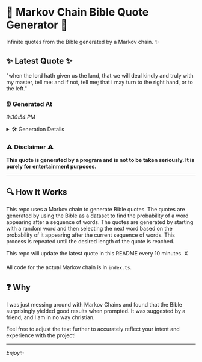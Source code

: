 # 📖 Markov Chain Bible Quote Generator 📖

Infinite quotes from the Bible generated by a Markov chain. ✨

## ✨ Latest Quote ✨
"when the lord hath given us the land, that we will deal kindly and truly with my master, tell me: and if not, tell me; that i may turn to the right hand, or to the left."

### ⏰ Generated At
*9:30:54 PM*

<details>
    <summary>🛠️ Generation Details</summary>
    <p>
        <strong>🌱 Seed:</strong> when<br>
        <strong>🔄 Iterations:</strong> 36<br>
        <strong>📜 Context History:</strong><br>[ when ]: the<br>[ when, the ]: lord<br>[ when, the, lord ]: hath<br>[ when, the, lord, hath ]: given<br>[ when, the, lord, hath, given ]: us<br>[ when, the, lord, hath, given, us ]: the<br>[ the, lord, hath, given, us, the ]: land,<br>[ lord, hath, given, us, the, land, ]: that<br>[ hath, given, us, the, land,, that ]: we<br>[ given, us, the, land,, that, we ]: will<br>[ us, the, land,, that, we, will ]: deal<br>[ the, land,, that, we, will, deal ]: kindly<br>[ land,, that, we, will, deal, kindly ]: and<br>[ that, we, will, deal, kindly, and ]: truly<br>[ we, will, deal, kindly, and, truly ]: with<br>[ will, deal, kindly, and, truly, with ]: my<br>[ deal, kindly, and, truly, with, my ]: master,<br>[ kindly, and, truly, with, my, master, ]: tell<br>[ and, truly, with, my, master,, tell ]: me:<br>[ truly, with, my, master,, tell, me: ]: and<br>[ with, my, master,, tell, me:, and ]: if<br>[ my, master,, tell, me:, and, if ]: not,<br>[ master,, tell, me:, and, if, not, ]: tell<br>[ tell, me:, and, if, not,, tell ]: me;<br>[ me:, and, if, not,, tell, me; ]: that<br>[ and, if, not,, tell, me;, that ]: i<br>[ if, not,, tell, me;, that, i ]: may<br>[ not,, tell, me;, that, i, may ]: turn<br>[ tell, me;, that, i, may, turn ]: to<br>[ me;, that, i, may, turn, to ]: the<br>[ that, i, may, turn, to, the ]: right<br>[ i, may, turn, to, the, right ]: hand,<br>[ may, turn, to, the, right, hand, ]: or<br>[ turn, to, the, right, hand,, or ]: to<br>[ to, the, right, hand,, or, to ]: the<br>[ the, right, hand,, or, to, the ]: left.<br>
    </p>
</details>

### ⚠️ Disclaimer ⚠️
**This quote is generated by a program and is not to be taken seriously. It is purely for entertainment purposes.**

---

## 🔍 How It Works

This repo uses a Markov chain to generate Bible quotes. The quotes are generated by using the Bible as a dataset to find the probability of a word appearing after a sequence of words. The quotes are generated by starting with a random word and then selecting the next word based on the probability of it appearing after the current sequence of words. This process is repeated until the desired length of the quote is reached.

This repo will update the latest quote in this README every 10 minutes. ⏳

All code for the actual Markov chain is in `index.ts`.

## ❓ Why

I was just messing around with Markov Chains and found that the Bible surprisingly yielded good results when prompted. 
It was suggested by a friend, and I am in no way christian.

Feel free to adjust the text further to accurately reflect your intent and experience with the project!

---

*Enjoy*✨
